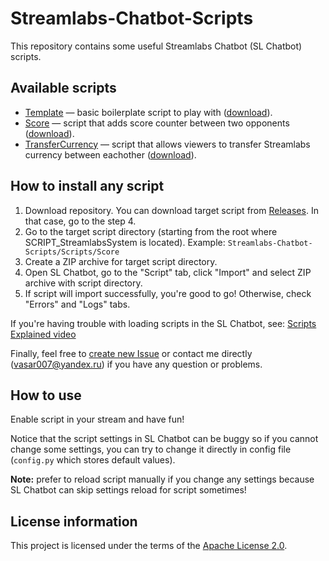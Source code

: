 # Streamlabs-Chatbot-Scripts

This repository contains some useful Streamlabs Chatbot (SL Chatbot) scripts.

## Available scripts

- [Template](Scripts/Template) — basic boilerplate script to play with ([download](https://github.com/Vasar007/Streamlabs-Chatbot-Scripts/raw/main/Releases/Template.zip)).
- [Score](Scripts/Score) — script that adds score counter between two opponents ([download](https://github.com/Vasar007/Streamlabs-Chatbot-Scripts/raw/main/Releases/Score.zip)).
- [TransferCurrency](Scripts/TransferCurrency) — script that allows viewers to transfer Streamlabs currency between eachother ([download](https://github.com/Vasar007/Streamlabs-Chatbot-Scripts/raw/main/Releases/TransferCurrency.zip)).

## How to install any script

1. Download repository. You can download target script from [Releases](Releases). In that case, go to the step 4.
2. Go to the target script directory (starting from the root where SCRIPT_StreamlabsSystem is located).
   Example: `Streamlabs-Chatbot-Scripts/Scripts/Score`
3. Create a ZIP archive for target script directory.
4. Open SL Chatbot, go to the "Script" tab, click "Import" and select ZIP archive with script directory.
5. If script will import successfully, you're good to go!
   Otherwise, check "Errors" and "Logs" tabs.

If you're having trouble with loading scripts in the SL Chatbot, see: [Scripts Explained video](youtube.com/watch?v=l3FBpY-0880)

Finally, feel free to [create new Issue](https://github.com/Vasar007/Streamlabs-Chatbot-Scripts/issues/new) or contact me directly (vasar007@yandex.ru) if you have any question or problems.

## How to use

Enable script in your stream and have fun!

Notice that the script settings in SL Chatbot can be buggy so if you cannot change some settings, you can try to change it directly in config file (`config.py` which stores default values).

**Note:** prefer to reload script manually if you change any settings because SL Chatbot can skip settings reload for script sometimes!

## License information

This project is licensed under the terms of the [Apache License 2.0](LICENSE).
